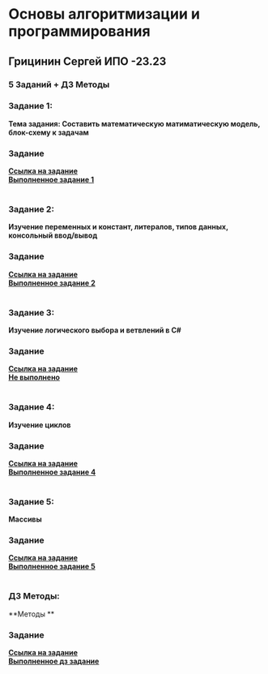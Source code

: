 # Основы алгоритмизации и программирования
## Грицинин Сергей ИПО -23.23
### 5 Заданий + ДЗ Методы


### Задание 1:
**Тема задания: Составить математическую матиматическую модель, блок-схему к задачам**
<br>
### Задание
**[Ссылка на задание](https://docs.google.com/document/d/1zOSthRCBrv7pknkoSWn_6rMpospb_-49/edit?usp=drive_link&ouid=100513881964207635934&rtpof=true&sd=true)**
<br>
**[Выполненное задaние 1](https://github.com/Serega-end/redme.md/blob/main/zadanie1.docx)**
<br>
<br>
### Задание 2:
**Изучение переменных и констант, литералов, типов данных, консольный ввод/вывод**
<br>
### Задание
**[Ссылка на задание](https://docs.google.com/document/d/1ZnGoLewGhzjDnHyhAIqKXlh8Bbdz8S4hNgxuybi1f8Y/edit?usp=drive_link)**
<br>
**[Выполненное задaние 2](https://github.com/Serega-end/redme.md/blob/main/%D0%B7%D0%B0%D0%B4%D0%B0%D0%BD%D0%B8%D0%B52.docx)**
<br>
<br>
### Задание 3:
**Изучение логического выбора и ветвлений в C#**
<br>
### Задание
**[Ссылка на задание](https://docs.google.com/document/d/1B7s7u-bkZdoRrABVP6Q-wO1j9MXQ44kf3IUAnwfKiRc/edit?usp=drive_link)**
<br>
**[Не выполнено]()**
<br>
<br>
### Задание 4:
**Изучение циклов**
<br>
### Задание
**[Ссылка на задание](https://docs.google.com/document/d/1S70vOT7bXuRw9yYAomnxLL_ijmjUH2jqnWuo4jTlAG8/edit?usp=drive_link)**
<br>
**[Выполненное задaние 4](https://github.com/Serega-end/redme.md/blob/main/%D0%B7%D0%B0%D0%B4%D0%B0%D0%BD%D0%B8%D0%B54.docx)**
<br>
<br>
### Задание 5:
**Массивы**
<br>
### Задание
**[Ссылка на задание](https://docs.google.com/document/d/1W03SUHm2bLdj19LGF0wFlK0pMnR4x8r6/edit?usp=drive_link&ouid=100925907873996668649&rtpof=true&sd=true)**
<br>
**[Выполненное задaние 5](https://github.com/Serega-end/redme.md/blob/main/%D0%B7%D0%B0%D0%B4%D0%B0%D0%BD%D0%B8%D0%B55.docx)**
<br>
<br>
### ДЗ Методы:
**Методы **
<br>
### Задание
**[Ссылка на задание](https://docs.google.com/document/d/1iO9kw5fqtut-NVAA7kFkT0sXyDYKc2U4LC-KGb1xaK8/edit?usp=drive_link)**
<br>
**[Выполненное дз задание](https://github.com/Serega-end/redme.md/blob/main/%D0%B4%D0%B7_%D0%BC%D0%B5%D1%82%D0%BE%D0%B4%D1%8B.docx)**
<br>

